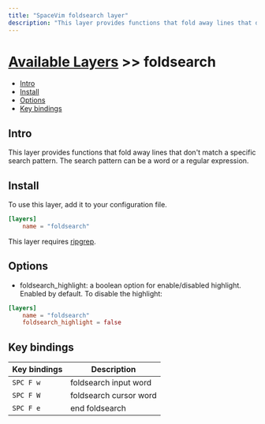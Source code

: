 ```yaml
---
title: "SpaceVim foldsearch layer"
description: "This layer provides functions that fold away lines that don't match a specific search pattern."
---
```


# [Available Layers](../) >> foldsearch

<!-- vim-markdown-toc GFM -->

- [Intro](#intro)
- [Install](#install)
- [Options](#options)
- [Key bindings](#key-bindings)

<!-- vim-markdown-toc -->

## Intro

This layer provides functions that fold away lines that don't match a specific search pattern.
The search pattern can be a word or a regular expression.

## Install

To use this layer, add it to your configuration file.

```toml
[layers]
    name = "foldsearch"
```

This layer requires [ripgrep](https://github.com/BurntSushi/ripgrep).

## Options

- foldsearch_highlight: a boolean option for enable/disabled highlight. Enabled by default. To disable
the highlight:

```toml
[layers]
    name = "foldsearch"
    foldsearch_highlight = false
```

## Key bindings

| Key bindings | Description                   |
| ------------ | ----------------------------- |
| `SPC F w`    | foldsearch input word         |
| `SPC F W`    | foldsearch cursor word        |
| `SPC F e`    | end foldsearch |
